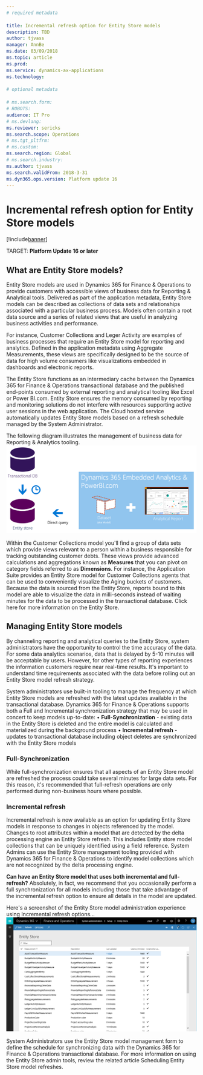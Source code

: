 ```yaml
---
# required metadata

title: Incremental refresh option for Entity Store models
description: TBD
author: tjvass
manager: AnnBe
ms.date: 03/09/2018
ms.topic: article
ms.prod: 
ms.service: dynamics-ax-applications
ms.technology: 

# optional metadata

# ms.search.form:
# ROBOTS:
audience: IT Pro
# ms.devlang: 
ms.reviewer: sericks
ms.search.scope: Operations
# ms.tgt_pltfrm: 
# ms.custom:
ms.search.region: Global
# ms.search.industry:
ms.author: tjvass
ms.search.validFrom: 2018-3-31 
ms.dyn365.ops.version: Platform update 16
---
```


# Incremental refresh option for Entity Store models

[!include[banner](../includes/banner.md)]

TARGET: **Platform Update 16 or later**

## What are Entity Store models?
Entity Store models are used in Dynamics 365 for Finance & Operations to provide customers with accessible views of business data for Reporting & Analytical tools.  Delivered as part of the application metadata, Entity Store models can be described as collections of data sets and relationships associated with a particular business process.  Models often contain a root data source and a series of related views that are useful in analyzing business activities and performance.  

For instance, Customer Collections and Leger Activity are examples of business processes that require an Entity Store model for reporting and analytics.  Defined in the application metadata using Aggregate Measurements, these views are specifically designed to be the source of data for high volume consumers like visualizations embedded in dashboards and electronic reports.

The Entity Store functions as an intermediary cache between the Dynamics 365 for Finance & Operations transactional database and the published end-points consumed by external reporting and analytical tooling like Excel or Power BI.com.  Entity Store ensures the memory consumed by reporting and monitoring solutions do not interfere with resources supporting active user sessions in the web application.  The Cloud hosted service automatically updates Entity Store models based on a refresh schedule managed by the System Administrator.  

The following diagram illustrates the management of business data for Reporting & Analytics tooling.
[![Incremental-refresh](./media/Incremental-refresh-data-flow-diagram.png)](./media/Incremental-refresh-data-flow-diagram.png) 

Within the Customer Collections model you'll find a group of data sets which provide views relevant to a person within a business responsible for tracking outstanding customer debts.  These views provide advanced calculations and aggregations known  as **Measures** that you can pivot on category fields referred to as **Dimensions**.  For instance, the Application Suite provides an Entity Store model for Customer Collections agents that can be used to conveniently visualize the Aging buckets of customers.  Because the data is sourced from the Entity Store, reports bound to this model are able to visualize the data in milli-seconds instead of waiting minutes for the data to be processed in the transactional database.  Click here for more information on the Entity Store.


## Managing Entity Store models
By channeling reporting and analytical queries to the Entity Store, system administrators have the opportunity to control the time accuracy of the data.  For some data analytics scenarios, data that is delayed by 5-10 minutes will be acceptable by users.  However, for other types of reporting experiences the information customers require near real-time results.  It's important to understand time requirements associated with the data before rolling out an Entity Store model refresh strategy.

System administrators use built-in tooling to manage the frequency at which Entity Store models are refreshed with the latest updates available in the transactional database.  Dynamics 365 for Finance & Operations supports both a Full and Incremental synchronization strategy that may be used in concert to keep models up-to-date:
	• **Full-Synchronization** - existing data in the Entity Store is deleted and the entire model is calculated and materialized during the background process
	• **Incremental refresh** - updates to transactional database including object deletes are synchronized with the Entity Store models

### Full-Synchronization
While full-synchronization ensures that all aspects of an Entity Store model are refreshed the process could take several minutes for large data sets.  For this reason, it's recommended that full-refresh operations are only performed during non-business hours where possible.

### Incremental refresh
Incremental refresh is now available as an option for updating Entity Store models in response to changes in objects referenced by the model.  Changes to root attributes within a model that are detected by the delta processing engine an Entity Store refresh.  This includes Entity store model collections that can be uniquely identified using a field reference.  System Admins can use the Entity Store management tooling provided with Dynamics 365 for Finance & Operations to identify model collections which are not recognized by the delta processing engine.

**Can have an Entity Store model that uses both incremental and full-refresh?**  Absolutely, in fact, we recommend that you occasionally perform a full synchronization for all models including those that take advantage of the incremental refresh option to ensure all details in the model are updated.

Here's a screenshot of the Entity Store model administration experience using Incremental refresh options…
[![Incremental-administration](./media/Entity-Store-model-management.png)](./media/Entity-Store-model-management.png) 


System Administrators use the Entity Store model management form to define the schedule for synchronizing data with the Dynamics 365 for Finance & Operations transactional database.  For more information on using the Entity Store admin tools, review the related article Scheduling Entity Store model refreshes.



